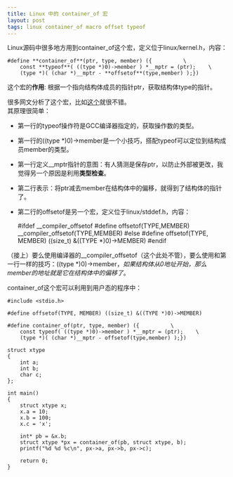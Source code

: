 ```yaml
---
title: Linux 中的 container_of 宏
layout: post
tags: linux container_of macro offset typeof
---
```


Linux源码中很多地方用到container_of这个宏，定义位于linux/kernel.h，内容：

    #define **container_of**(ptr, type, member) ({			\
	    const **typeof**( ((type *)0)->member ) *__mptr = (ptr);	\
	    (type *)( (char *)__mptr - **offsetof**(type,member) );})

这个宏的**作用**: 根据一个指向结构体成员的指针ptr，获取结构体type的指针。

很多网文分析了这个宏，比如[这个](http://senghoo.com/229.html)就很不错。  
其原理很简单：  
- 第一行的typeof操作符是GCC编译器指定的，获取操作数的类型。  
- 第一行的((type *)0)->member是一个小技巧，搭配typeof可以定位到结构成员member的类型。  
- 第一行定义__mptr指针的意图：有人猜测是保存ptr，以防止外部被更改，我觉得另一个原因是利用**类型检查**。  
- 第二行表示：将ptr减去member在结构体中的偏移，就得到了结构体的指针了。  
- 第二行的offsetof是另一个宏，定义位于linux/stddef.h，内容：

    #ifdef __compiler_offsetof
    #define offsetof(TYPE,MEMBER) __compiler_offsetof(TYPE,MEMBER)
    #else
    #define offsetof(TYPE, MEMBER) ((size_t) &((TYPE *)0)->MEMBER)
    #endif

（接上）要么使用编译器的__compiler_offsetof（这个此处不管），要么使用和第一行一样的技巧：((type \*)0)->member，*如果结构体从0地址开始，那么member的地址就是它在结构体中的偏移了*。

container_of这个宏可以利用到用户态的程序中：
    
    #include <stdio.h>
    
    #define offsetof(TYPE, MEMBER) ((size_t) &((TYPE *)0)->MEMBER)
    
    #define container_of(ptr, type, member) ({          \
        const typeof( ((type *)0)->member ) *__mptr = (ptr);    \
        (type *)( (char *)__mptr - offsetof(type,member) );})
    
    struct xtype
    {
        int a;
        int b;
        char c;
    };
    
    int main()
    {
        struct xtype x;
        x.a = 10;
        x.b = 100;
        x.c = 'x';
    
        int* pb = &x.b;
        struct xtype *px = container_of(pb, struct xtype, b);
        printf("%d %d %c\n", px->a, px->b, px->c);
    
        return 0;
    }

